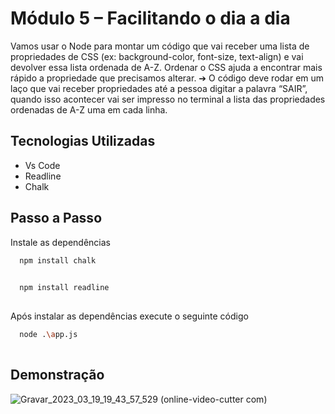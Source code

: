 

# Módulo 5 – Facilitando o dia a dia

Vamos usar o Node para montar um código que vai receber uma lista de
propriedades de CSS (ex: background-color, font-size, text-align) e vai devolver
essa lista ordenada de A-Z. Ordenar o CSS ajuda a encontrar mais rápido a
propriedade que precisamos alterar.
➔ O código deve rodar em um laço que vai receber propriedades até a
pessoa digitar a palavra “SAIR”, quando isso acontecer vai ser impresso
no terminal a lista das propriedades ordenadas de A-Z uma em cada linha.

## Tecnologias Utilizadas

- Vs Code
- Readline
- Chalk






## Passo a Passo

Instale as dependências 

```bash
  npm install chalk
  
```
```bash
  npm install readline
  
```
Após instalar as dependências execute o seguinte código
```bash
  node .\app.js
  
```

    
## Demonstração

![Gravar_2023_03_19_19_43_57_529 (online-video-cutter com)](https://user-images.githubusercontent.com/115815559/226214869-f2c1a75c-47ae-4850-9174-01bf16de600a.gif)





